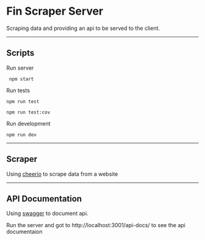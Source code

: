 # Fin Scraper Server

Scraping data and providing an api to be served to the client.

---

## Scripts


Run server
```
 npm start
```
Run tests
```
npm run test

npm run test:cov
```

Run development
```
npm run dev
```
---
## Scraper
Using [cheerio](https://cheerio.js.org/) to scrape data from a website





---

## API Documentation

Using [swagger](https://swagger.io/) to document api.

Run the server and got to http://localhost:3001/api-docs/ to see the api documentaion


